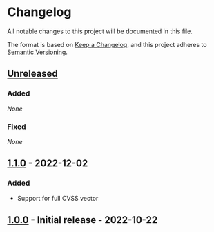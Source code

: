 # Changelog

All notable changes to this project will be documented in this file.

The format is based on [Keep a Changelog](https://keepachangelog.com/en/1.0.0/),
and this project adheres to [Semantic Versioning](https://semver.org/spec/v2.0.0.html).

## [Unreleased]

### Added 

*None*

### Fixed

*None*


## [1.1.0] - 2022-12-02

### Added

- Support for full CVSS vector

## [1.0.0] - Initial release - 2022-10-22


[unreleased]: https://github.com/3isenHeiM/CVSS-latex/compare/v1.1.0...HEAD
[1.1.0]: https://github.com/3isenHeiM/CVSS-latex/compare/v1.0.0...v1.1.0
[1.0.0]: https://github.com/3isenHeiM/CVSS-latex/releases/tag/v1.0.0

